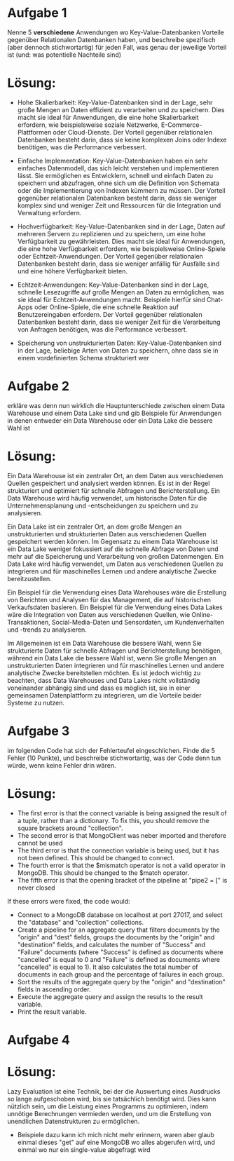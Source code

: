 # Aufgabe 1

Nenne 5 **verschiedene** Anwendungen wo Key-Value-Datenbanken Vorteile gegenüber Relationalen Datenbanken haben, und beschreibe spezifisch (aber dennoch stichwortartig) für jeden Fall, was genau der jeweilige Vorteil ist (und: was potentielle Nachteile sind)

# Lösung:

- Hohe Skalierbarkeit: Key-Value-Datenbanken sind in der Lage, sehr große Mengen an Daten effizient zu verarbeiten und zu speichern. Dies macht sie ideal für Anwendungen, die eine hohe Skalierbarkeit erfordern, wie beispielsweise soziale Netzwerke, E-Commerce-Plattformen oder Cloud-Dienste. Der Vorteil gegenüber relationalen Datenbanken besteht darin, dass sie keine komplexen Joins oder Indexe benötigen, was die Performance verbessert.

- Einfache Implementation: Key-Value-Datenbanken haben ein sehr einfaches Datenmodell, das sich leicht verstehen und implementieren lässt. Sie ermöglichen es Entwicklern, schnell und einfach Daten zu speichern und abzufragen, ohne sich um die Definition von Schemata oder die Implementierung von Indexen kümmern zu müssen. Der Vorteil gegenüber relationalen Datenbanken besteht darin, dass sie weniger komplex sind und weniger Zeit und Ressourcen für die Integration und Verwaltung erfordern.

- Hochverfügbarkeit: Key-Value-Datenbanken sind in der Lage, Daten auf mehreren Servern zu replizieren und zu speichern, um eine hohe Verfügbarkeit zu gewährleisten. Dies macht sie ideal für Anwendungen, die eine hohe Verfügbarkeit erfordern, wie beispielsweise Online-Spiele oder Echtzeit-Anwendungen. Der Vorteil gegenüber relationalen Datenbanken besteht darin, dass sie weniger anfällig für Ausfälle sind und eine höhere Verfügbarkeit bieten.

- Echtzeit-Anwendungen: Key-Value-Datenbanken sind in der Lage, schnelle Lesezugriffe auf große Mengen an Daten zu ermöglichen, was sie ideal für Echtzeit-Anwendungen macht. Beispiele hierfür sind Chat-Apps oder Online-Spiele, die eine schnelle Reaktion auf Benutzereingaben erfordern. Der Vorteil gegenüber relationalen Datenbanken besteht darin, dass sie weniger Zeit für die Verarbeitung von Anfragen benötigen, was die Performance verbessert.

- Speicherung von unstrukturierten Daten: Key-Value-Datenbanken sind in der Lage, beliebige Arten von Daten zu speichern, ohne dass sie in einem vordefinierten Schema strukturiert wer

# Aufgabe 2

erkläre was denn nun wirklich die Hauptunterschiede zwischen einem Data Warehouse und einem Data Lake sind und gib Beispiele für Anwendungen in denen entweder ein Data Warehouse oder ein Data Lake die bessere Wahl ist

# Lösung:

Ein Data Warehouse ist ein zentraler Ort, an dem Daten aus verschiedenen Quellen gespeichert und analysiert werden können. Es ist in der Regel strukturiert und optimiert für schnelle Abfragen und Berichterstellung. Ein Data Warehouse wird häufig verwendet, um historische Daten für die Unternehmensplanung und -entscheidungen zu speichern und zu analysieren.

Ein Data Lake ist ein zentraler Ort, an dem große Mengen an unstrukturierten und strukturierten Daten aus verschiedenen Quellen gespeichert werden können. Im Gegensatz zu einem Data Warehouse ist ein Data Lake weniger fokussiert auf die schnelle Abfrage von Daten und mehr auf die Speicherung und Verarbeitung von großen Datenmengen. Ein Data Lake wird häufig verwendet, um Daten aus verschiedenen Quellen zu integrieren und für maschinelles Lernen und andere analytische Zwecke bereitzustellen.

Ein Beispiel für die Verwendung eines Data Warehouses wäre die Erstellung von Berichten und Analysen für das Management, die auf historischen Verkaufsdaten basieren. Ein Beispiel für die Verwendung eines Data Lakes wäre die Integration von Daten aus verschiedenen Quellen, wie Online-Transaktionen, Social-Media-Daten und Sensordaten, um Kundenverhalten und -trends zu analysieren.

Im Allgemeinen ist ein Data Warehouse die bessere Wahl, wenn Sie strukturierte Daten für schnelle Abfragen und Berichterstellung benötigen, während ein Data Lake die bessere Wahl ist, wenn Sie große Mengen an unstrukturierten Daten integrieren und für maschinelles Lernen und andere analytische Zwecke bereitstellen möchten. Es ist jedoch wichtig zu beachten, dass Data Warehouses und Data Lakes nicht vollständig voneinander abhängig sind und dass es möglich ist, sie in einer gemeinsamen Datenplattform zu integrieren, um die Vorteile beider Systeme zu nutzen.

# Aufgabe 3

im folgenden Code hat sich der Fehlerteufel eingeschlichen. Finde die 5 Fehler (10 Punkte), und beschreibe stichwortartig, was der Code denn tun würde, wenn keine Fehler drin wären.

# Lösung:

- The first error is that the connect variable is being assigned the result of a tuple, rather than a dictionary. To fix this, you should remove the square brackets around "collection".
- The second error is that MongoClient was neber imported and therefore cannot be used
- The third error is that the connection variable is being used, but it has not been defined. This should be changed to connect.
- The fourth error is that the $mismatch operator is not a valid operator in MongoDB. This should be changed to the $match operator.
- The fifth error is that the opening bracket of the pipeline at "pipe2 = [" is never closed

If these errors were fixed, the code would:

- Connect to a MongoDB database on localhost at port 27017, and select the "database" and "collection" collections.
- Create a pipeline for an aggregate query that filters documents by the "origin" and "dest" fields, groups the documents by the "origin" and "destination" fields, and calculates the number of "Success" and "Failure" documents (where "Success" is defined as documents where "cancelled" is equal to 0 and "Failure" is defined as documents where "cancelled" is equal to 1). It also calculates the total number of documents in each group and the percentage of failures in each group.
- Sort the results of the aggregate query by the "origin" and "destination" fields in ascending order.
- Execute the aggregate query and assign the results to the result variable.
- Print the result variable.

# Aufgabe 4


# Lösung:
Lazy Evaluation ist eine Technik, bei der die Auswertung eines Ausdrucks so lange aufgeschoben wird, bis sie tatsächlich benötigt wird. Dies kann nützlich sein, um die Leistung eines Programms zu optimieren, indem unnötige Berechnungen vermieden werden, und um die Erstellung von unendlichen Datenstrukturen zu ermöglichen.

- Beispiele dazu kann ich mich nicht mehr erinnern, waren aber glaub einmal dieses "get" auf eine MongoDB wo alles abgerufen wird, und einmal wo nur ein single-value abgefragt wird
